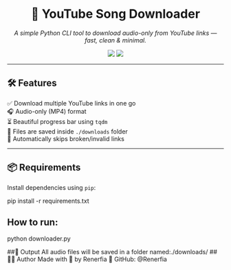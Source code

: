 <h1 align="center">🎵 YouTube Song Downloader</h1>

<p align="center">
  <i>A simple Python CLI tool to download audio-only from YouTube links — fast, clean & minimal.</i>
</p>

<p align="center">
  <img src="https://img.shields.io/badge/Made%20with-Python-blue?style=flat-square&logo=python" />
  <img src="https://img.shields.io/badge/License-MIT-green?style=flat-square" />
</p>

---

## 🛠️ Features

✅ Download multiple YouTube links in one go  
🎧 Audio-only (MP4) format  
⏳ Beautiful progress bar using `tqdm`  
📁 Files are saved inside `./downloads` folder  
🚫 Automatically skips broken/invalid links  

---

## 📦 Requirements

Install dependencies using `pip`:

pip install -r requirements.txt

## How to run:

python downloader.py

##📂 Output
All audio files will be saved in a folder named:./downloads/
##🧑‍💻 Author
Made with 💙 by Renerfia
🔗 GitHub: @Renerfia
```bash

